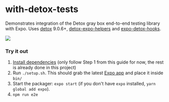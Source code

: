 # with-detox-tests

Demonstrates integration of the Detox gray box end-to-end testing library with Expo. Uses [detox](https://github.com/wix/Detox) 9.0.6+, [detox-expo-helpers](https://github.com/expo/detox-expo-helpers) and [expo-detox-hooks](https://github.com/expo/detox-tools).

![](https://raw.githubusercontent.com/expo/with-detox-tests/master/example.gif)

### Try it out

1. [Install dependencies](https://github.com/wix/detox/blob/master/docs/Introduction.GettingStarted.md#step-1-install-dependencies) (only follow Step 1 from this guide for now, the rest is already done in this project)
2. Run `./setup.sh`. This should grab the latest [Expo app](https://expo.io/tools) and place it inside `bin/`
3. Start the packager: `expo start` (if you don't have `expo` installed, `yarn global add expo`).
4. `npm run e2e`
